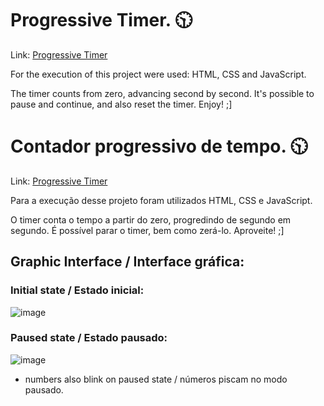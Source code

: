 # Progressive Timer. 🕥

Link: [Progressive Timer](https://murillocosta.github.io/progressive-timer/)

For the execution of this project were used: HTML, CSS and JavaScript.

The timer counts from zero, advancing second by second.
It's possible to pause and continue, and also reset the timer.
Enjoy! ;]


# Contador progressivo de tempo. 🕥

Link: [Progressive Timer](https://murillocosta.github.io/progressive-timer/)

Para a execução desse projeto foram utilizados HTML, CSS e JavaScript.

O timer conta o tempo a partir do zero, progredindo de segundo em segundo.
É possível parar o timer, bem como zerá-lo.
Aproveite! ;]

## Graphic Interface / Interface gráfica:
### Initial state / Estado inicial:

![image](https://user-images.githubusercontent.com/91096652/160002002-537d858c-0c37-416e-9120-4ef5e5dc559c.png)

### Paused state / Estado pausado:

![image](https://user-images.githubusercontent.com/91096652/160002131-83b84b3a-a0c0-42c2-8fbc-5c30b2303b06.png)

* numbers also blink on paused state / números piscam no modo pausado.

